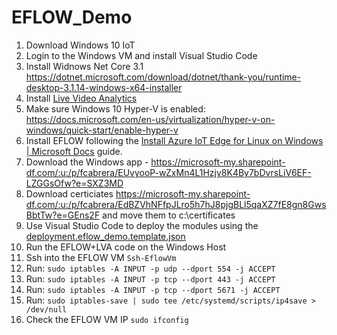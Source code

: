 # EFLOW_Demo

1. Download Windows 10 IoT
2. Login to the Windows VM and install Visual Studio Code
3. Install Widnows Net Core 3.1 https://dotnet.microsoft.com/download/dotnet/thank-you/runtime-desktop-3.1.14-windows-x64-installer
4. Install [Live Video Analytics](https://docs.microsoft.com/en-us/azure/media-services/live-video-analytics-edge/get-started-detect-motion-emit-events-quickstart)
5. Make sure Windows 10 Hyper-V is enabled: https://docs.microsoft.com/en-us/virtualization/hyper-v-on-windows/quick-start/enable-hyper-v
6. Install EFLOW following the [Install Azure IoT Edge for Linux on Windows | Microsoft Docs](https://docs.microsoft.com/en-us/azure/iot-edge/how-to-install-iot-edge-on-windows?view=iotedge-2018-06&tabs=windowsadmincenter) guide.
7. Download the Windows app - https://microsoft-my.sharepoint-df.com/:u:/p/fcabrera/EUvyooP-wZxMn4L1Hzjy8K4By7bDvrsLiV6EF-LZGGsOfw?e=SXZ3MD
8. Download certiciates https://microsoft-my.sharepoint-df.com/:u:/p/fcabrera/EdBZVhNFfpJLro5h7hJ8pjgBLl5qaXZ7fE8gn8GwsBbtTw?e=GEns2F  and move them to c:\certificates
9. Use Visual Studio Code to deploy the modules using the [deployment.eflow_demo.template.json](./deployment.eflow_demo.template.json)
10. Run the EFLOW+LVA code on the Windows Host
11. Ssh into the EFLOW VM  `Ssh-EflowVm`
12. Run: `sudo iptables -A INPUT -p udp --dport 554 -j ACCEPT`
13. Run: `sudo iptables -A INPUT -p tcp --dport 443 -j ACCEPT` 
14. Run: `sudo iptables -A INPUT -p tcp --dport 5671 -j ACCEPT` 
15. Run: `sudo iptables-save | sudo tee /etc/systemd/scripts/ip4save > /dev/null`
14. Check the EFLOW VM IP `sudo ifconfig`
